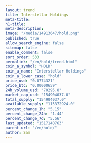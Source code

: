 ```yaml
---
layout: trend
title: Interstellar Holdings
meta-title: 
h1-title: 
meta-description: 
image: "/media/14913647/hold.png"
published: true
allow_search_engine: false
sitemap: false
enable_comment: false
sort_order: 533
permalink: "/en/hold/trend.html"
coin_a_symbol: "HOLD"
coin_a_name: "Interstellar Holdings"
coin_a_lower_case: "hold"
price_usd: "0.0774321"
price_btc: "0.00000659"
24h_volume_usd: "70295.8"
market_cap_usd: "154904037.0"
total_supply: "154904037.0"
available_supply: "115372924.0"
percent_change_1h: "5.15"
percent_change_24h: "1.44"
percent_change_7d: "5.56"
last_updated: "1517140763"
parent-url: "/en/hold/"
author: Sam
---
```


